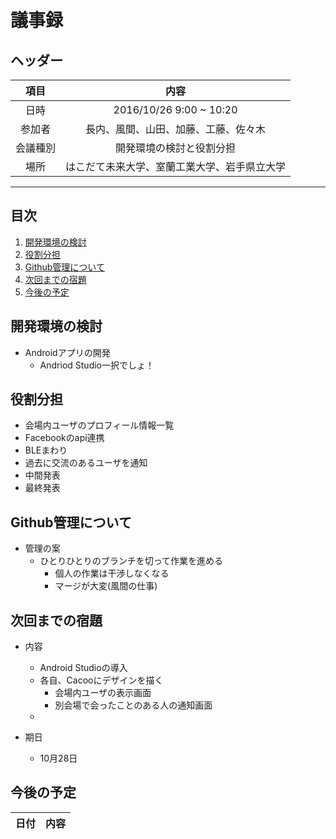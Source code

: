 
# 議事録

## ヘッダー
|項目|内容|
|:--:|:--:|
| 日時 | 2016/10/26  9:00 ~ 10:20|
| 参加者 | 長内、風間、山田、加藤、工藤、佐々木 |
| 会議種別 | 開発環境の検討と役割分担 |
| 場所 | はこだて未来大学、室蘭工業大学、岩手県立大学 |

---
## 目次
1. [開発環境の検討](#anchar1)
2. [役割分担](#anchar2)
3. [Github管理について](#anchar3)　
3. [次回までの宿題](#anchar4)
4. [今後の予定](#anchar5)

## <div id="anchar1"/>開発環境の検討
- Androidアプリの開発
  - Andriod Studio一択でしょ！

## <div id="anchar2"/>役割分担
- 会場内ユーザのプロフィール情報一覧
- Facebookのapi連携
- BLEまわり
- 過去に交流のあるユーザを通知
- 中間発表
- 最終発表

## <div id="anchar3"/>Github管理について
- 管理の案
   - ひとりひとりのブランチを切って作業を進める
     - 個人の作業は干渉しなくなる
     - マージが大変(風間の仕事)
     
## <div id="anchar4"/>次回までの宿題
- 内容
   - Android Studioの導入
   - 各自、Cacooにデザインを描く
     - 会場内ユーザの表示画面
     - 別会場で会ったことのある人の通知画面
   - 
  
- 期日
	- 10月28日

## <div id="anchar5"/>今後の予定
|日付|内容|
|:--:|:--:|



